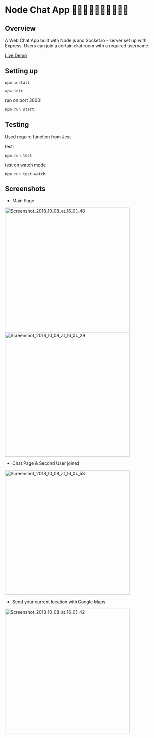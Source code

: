 # Node Chat App 🙆🏻‍🙆🏽‍🙋🏿‍🙆🏽‍💁🏼‍

## Overview 

A Web Chat App built with Node.js and Socket.io - server set up with Express. Users can join a certain chat room with a required username. 

[Live Demo](https://struggling-student-chat.herokuapp.com/)

## Setting up 

```
npm install
```


```
npm init
```

run on port 3000:

```
npm run start
```



## Testing

Used require function from Jest

test:

```
npm run test
```

test on watch mode

```
npm run test-watch
```

## Screenshots

- Main Page
<img src="https://image.ibb.co/dnXfg9/Screenshot_2018_10_08_at_16_03_48.png" alt="Screenshot_2018_10_08_at_16_03_48" border="0" width="400">
<img src="https://image.ibb.co/dxYWop/Screenshot_2018_10_08_at_16_04_29.png" alt="Screenshot_2018_10_08_at_16_04_29" border="0"  width="400">

- Chat Page & Second User joined
<img src="https://image.ibb.co/cDoLg9/Screenshot_2018_10_08_at_16_04_58.png" alt="Screenshot_2018_10_08_at_16_04_58" border="0"  width="400">

- Send your current location with Google Maps
<img src="https://image.ibb.co/eZ0Y19/Screenshot_2018_10_08_at_16_05_42.png" alt="Screenshot_2018_10_08_at_16_05_42" border="0"  width="400">


